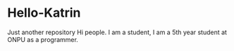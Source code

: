 # Hello-Katrin
Just another repository
Hi people. I am a student, I am a 5th year student at ONPU as a programmer.


